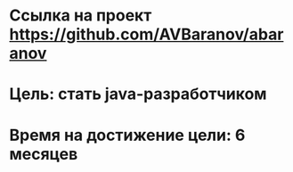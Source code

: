 # Ссылка на проект https://github.com/AVBaranov/abaranov
# Цель: стать java-разработчиком
# Время на достижение цели: 6 месяцев
